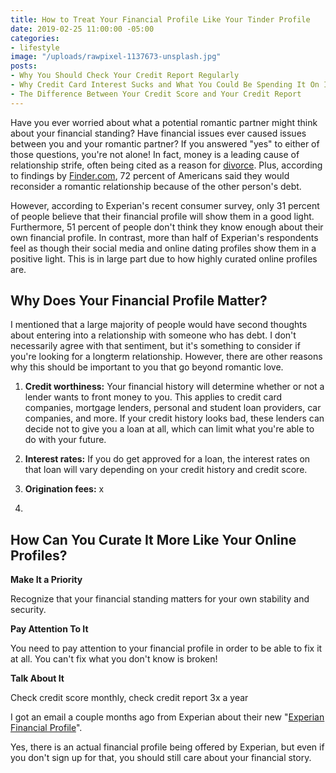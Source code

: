 ```yaml
---
title: How to Treat Your Financial Profile Like Your Tinder Profile
date: 2019-02-25 11:00:00 -05:00
categories:
- lifestyle
image: "/uploads/rawpixel-1137673-unsplash.jpg"
posts:
- Why You Should Check Your Credit Report Regularly
- Why Credit Card Interest Sucks and What You Could Be Spending It On Instead
- The Difference Between Your Credit Score and Your Credit Report
---
```


Have you ever worried about what a potential romantic partner might think about your financial standing? Have financial issues ever caused issues between you and your romantic partner? If you answered "yes" to either of those questions, you're not alone! In fact, money is a leading cause of relationship strife, often being cited as a reason for [divorce](https://www.magnifymoney.com/blog/featured/money-causes-21-percent-divorces925885150/). Plus, according to findings by [Finder.com](https://www.finder.com/unacceptable-partner-debt), 72 percent of Americans said they would reconsider a romantic relationship because of the other person's debt.

However, according to Experian's recent consumer survey, only 31 percent of people believe that their financial profile will show them in a good light. Furthermore, 51 percent of people don't think they know enough about their own financial profile. In contrast, more than half of Experian's respondents feel as though their social media and online dating profiles show them in a positive light. This is in large part due to how highly curated online profiles are.

## Why Does Your Financial Profile Matter?

I mentioned that a large majority of people would have second thoughts about entering into a relationship with someone who has debt. I don't necessarily agree with that sentiment, but it's something to consider if you're looking for a longterm relationship. However, there are other reasons why this should be important to you that go beyond romantic love.

1. **Credit worthiness:** Your financial history will determine whether or not a lender wants to front money to you. This applies to credit card companies, mortgage lenders, personal and student loan providers, car companies, and more. If your credit history looks bad, these lenders can decide not to give you a loan at all, which can limit what you're able to do with your future.

2. **Interest rates:** If you do get approved for a loan, the interest rates on that loan will vary depending on your credit history and credit score. 

3. **Origination fees:** x

4. 

## How Can You Curate It More Like Your Online Profiles?

**Make It a Priority**

Recognize that your financial standing matters for your own stability and security. 

**Pay Attention To It**

You need to pay attention to your financial profile in order to be able to fix it at all. You can't fix what you don't know is broken! 

**Talk About It**

Check credit score monthly, check credit report 3x a year

I got an email a couple months ago from Experian about their new "[Experian Financial Profile](https://www.experian.com/consumer-products/financial-profile.html)".

Yes, there is an actual financial profile being offered by Experian, but even if you don't sign up for that, you should still care about your financial story.
